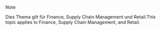 > [!NOTE]
> <span data-ttu-id="c8e12-101">Dies Thema gilt für Finance, Supply Chain Management und Retail.</span><span class="sxs-lookup"><span data-stu-id="c8e12-101">This topic applies to Finance, Supply Chain Management, and Retail.</span></span> 
